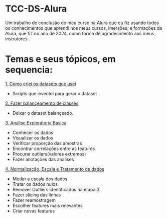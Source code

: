 # TCC-DS-Alura
Um trabalho de conclusão de meu curso na Alura que eu fiz usando todos os conhecimentos que aprendi nos meus cursos, imersões, e formações da Alura, que fiz no ano de 2024, como forma de agradecimento aos meus instrutores .

# Temas e seus tópicos, em sequencia:
[ 1. Como criei os datasets que usei ](./gerando-datasets/)
 - Scripts que inventei para gerar o dataset

[ 2. Fazer balançeamento de classes ](./fazer-balanceamento-classes/)
 - Deixar o dataset balançeado. 

[ 3. Análise Explorátoria Básica ](./analise-exporatoria/)
 - Conhecer os dados
 - Visualizar os dados
 - Verificar proporção das amostras
 - Encontrar correlações entre as features
 - Procurar outliers(valores extremos)
 - Fazer anotações das analises

[ 4. Normalização, Escala e Tratamento de dados](./tratamentos-dados/)
 - Mudar a escala dos dados
 - Tratar os dados nulos
 - Remover Outliers identificados na etapa 3
 - Fazer slicing das linhas
 - Fazer reamostragem
 - Escolher features mais relevantes
 - Criar novas features